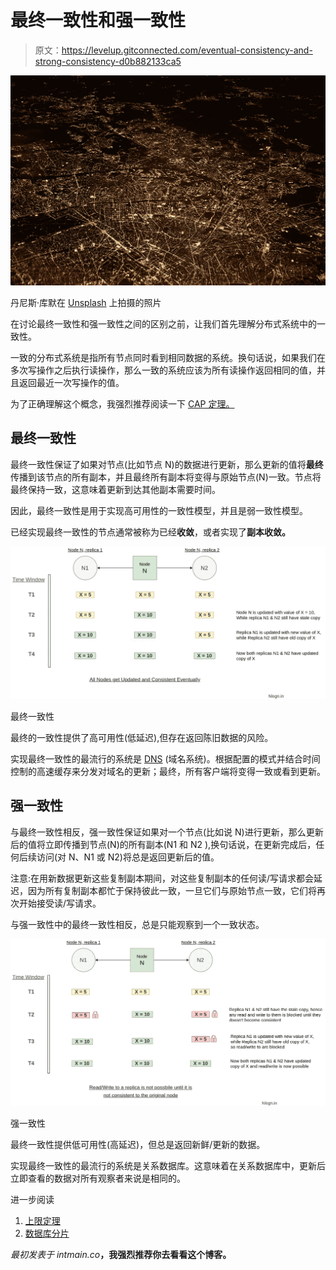 # 最终一致性和强一致性

> 原文：<https://levelup.gitconnected.com/eventual-consistency-and-strong-consistency-d0b882133ca5>

![](img/6117320c93433f3782ea4be5d8d0c737.png)

丹尼斯·库默在 [Unsplash](https://unsplash.com?utm_source=medium&utm_medium=referral) 上拍摄的照片

在讨论最终一致性和强一致性之间的区别之前，让我们首先理解分布式系统中的一致性。

一致的分布式系统是指所有节点同时看到相同数据的系统。换句话说，如果我们在多次写操作之后执行读操作，那么一致的系统应该为所有读操作返回相同的值，并且返回最近一次写操作的值。

为了正确理解这个概念，我强烈推荐阅读一下 [CAP 定理。](https://intmain.co/what-is-cap-theorem-and-where-is-it-used/)

## 最终一致性

最终一致性保证了如果对节点(比如节点 N)的数据进行更新，那么更新的值将**最终**传播到该节点的所有副本，并且最终所有副本将变得与原始节点(N)一致。节点将最终保持一致，这意味着更新到达其他副本需要时间。

因此，最终一致性是用于实现高可用性的一致性模型，并且是弱一致性模型。

已经实现最终一致性的节点通常被称为已经**收敛**，或者实现了**副本收敛。**

![](img/05dfe2c5823de3a3b4b7d04cface8adc.png)

最终一致性

最终的一致性提供了高可用性(低延迟),但存在返回陈旧数据的风险。

实现最终一致性的最流行的系统是 [DNS](https://www.cloudflare.com/learning/dns/what-is-dns/) (域名系统)。根据配置的模式并结合时间控制的高速缓存来分发对域名的更新；最终，所有客户端将变得一致或看到更新。

## 强一致性

与最终一致性相反，强一致性保证如果对一个节点(比如说 N)进行更新，那么更新后的值将立即传播到节点(N)的所有副本(N1 和 N2 ),换句话说，在更新完成后，任何后续访问(对 N、N1 或 N2)将总是返回更新后的值。

注意:在用新数据更新这些复制副本期间，对这些复制副本的任何读/写请求都会延迟，因为所有复制副本都忙于保持彼此一致，一旦它们与原始节点一致，它们将再次开始接受读/写请求。

与强一致性中的最终一致性相反，总是只能观察到一个一致状态。

![](img/53d5c74f8409aab39db5a41942be48c6.png)

强一致性

最终一致性提供低可用性(高延迟)，但总是返回新鲜/更新的数据。

实现最终一致性的最流行的系统是关系数据库。这意味着在关系数据库中，更新后立即查看的数据对所有观察者来说是相同的。

进一步阅读

1.  [上限定理](https://intmain.co/what-is-cap-theorem-and-where-is-it-used/)
2.  [数据库分片](https://intmain.co/what-is-database-sharding-and-how-is-it-done/)

*最初发表于 intmain.co*[](https://intmain.co/eventual-consistency-and-strong-consistency/)**，我强烈推荐你去看看这个博客。**